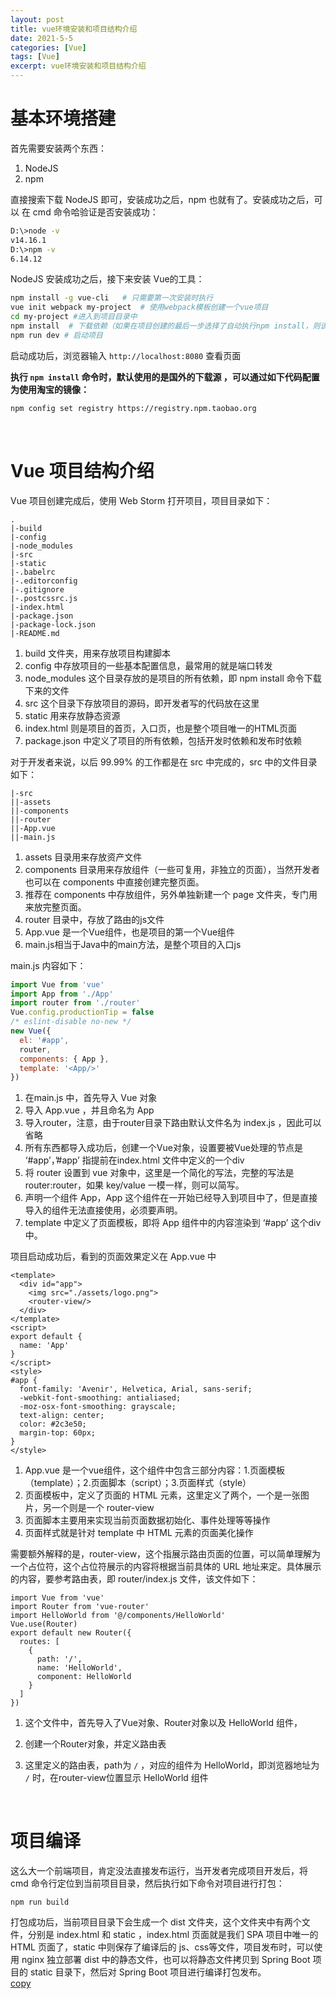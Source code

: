 ```yaml
---
layout: post
title: vue环境安装和项目结构介绍
date: 2021-5-5
categories: [Vue]
tags: [Vue]
excerpt: vue环境安装和项目结构介绍
---
```


# 基本环境搭建

首先需要安装两个东西：

1. NodeJS
2. npm

直接搜索下载 NodeJS 即可，安装成功之后，npm 也就有了。安装成功之后，可以 在 cmd 命令哈验证是否安装成功：

```bash
D:\>node -v
v14.16.1
D:\>npm -v
6.14.12
```

NodeJS 安装成功之后，接下来安装 Vue的工具：

```bash
npm install -g vue-cli   # 只需要第一次安装时执行
vue init webpack my-project  # 使用webpack模板创建一个vue项目
cd my-project #进入到项目目录中
npm install  # 下载依赖（如果在项目创建的最后一步选择了自动执行npm install，则该步骤可以省略）
npm run dev # 启动项目
```

启动成功后，浏览器输入  `http://localhost:8080` 查看页面

**执行 `npm install` 命令时，默认使用的是国外的下载源 ，可以通过如下代码配置为使用淘宝的镜像：**

```bash
npm config set registry https://registry.npm.taobao.org
```

<br/>

# Vue 项目结构介绍

Vue 项目创建完成后，使用 Web Storm 打开项目，项目目录如下：

```text
.
|-build
|-config
|-node_modules
|-src
|-static
|-.babelrc
|-.editorconfig
|-.gitignore
|-.postcssrc.js
|-index.html
|-package.json
|-package-lock.json
|-README.md
```

1. build 文件夹，用来存放项目构建脚本
2. config 中存放项目的一些基本配置信息，最常用的就是端口转发
3. node_modules 这个目录存放的是项目的所有依赖，即 npm install 命令下载下来的文件
4. src 这个目录下存放项目的源码，即开发者写的代码放在这里
5. static 用来存放静态资源
6. index.html 则是项目的首页，入口页，也是整个项目唯一的HTML页面
7. package.json 中定义了项目的所有依赖，包括开发时依赖和发布时依赖

对于开发者来说，以后 99.99% 的工作都是在 src 中完成的，src 中的文件目录如下：

```text
|-src
||-assets
||-components
||-router
||-App.vue
||-main.js
```

1. assets 目录用来存放资产文件
2. components 目录用来存放组件（一些可复用，非独立的页面），当然开发者也可以在 components 中直接创建完整页面。
3. 推荐在 components 中存放组件，另外单独新建一个 page 文件夹，专门用来放完整页面。
4. router 目录中，存放了路由的js文件
5. App.vue 是一个Vue组件，也是项目的第一个Vue组件
6. main.js相当于Java中的main方法，是整个项目的入口js

main.js 内容如下：

```js
import Vue from 'vue'
import App from './App'
import router from './router'
Vue.config.productionTip = false
/* eslint-disable no-new */
new Vue({
  el: '#app',
  router,
  components: { App },
  template: '<App/>'
})
```

1. 在main.js 中，首先导入 Vue 对象
2. 导入 App.vue ，并且命名为 App
3. 导入router，注意，由于router目录下路由默认文件名为 index.js ，因此可以省略
4. 所有东西都导入成功后，创建一个Vue对象，设置要被Vue处理的节点是 ‘#app’，’#app’ 指提前在index.html 文件中定义的一个div
5. 将 router 设置到 vue 对象中，这里是一个简化的写法，完整的写法是 router:router，如果 key/value 一模一样，则可以简写。
6. 声明一个组件 App，App 这个组件在一开始已经导入到项目中了，但是直接导入的组件无法直接使用，必须要声明。
7. template 中定义了页面模板，即将 App 组件中的内容渲染到 ‘#app’ 这个div 中。

项目启动成功后，看到的页面效果定义在 App.vue 中

```vue
<template>
  <div id="app">
    <img src="./assets/logo.png">
    <router-view/>
  </div>
</template>
<script>
export default {
  name: 'App'
}
</script>
<style>
#app {
  font-family: 'Avenir', Helvetica, Arial, sans-serif;
  -webkit-font-smoothing: antialiased;
  -moz-osx-font-smoothing: grayscale;
  text-align: center;
  color: #2c3e50;
  margin-top: 60px;
}
</style>
```

1. App.vue 是一个vue组件，这个组件中包含三部分内容：1.页面模板（template）；2.页面脚本（script）；3.页面样式（style）
2. 页面模板中，定义了页面的 HTML 元素，这里定义了两个，一个是一张图片，另一个则是一个 router-view
3. 页面脚本主要用来实现当前页面数据初始化、事件处理等等操作
4. 页面样式就是针对 template 中 HTML 元素的页面美化操作

需要额外解释的是，router-view，这个指展示路由页面的位置，可以简单理解为一个占位符，这个占位符展示的内容将根据当前具体的 URL 地址来定。具体展示的内容，要参考路由表，即 router/index.js 文件，该文件如下：

```vue
import Vue from 'vue'
import Router from 'vue-router'
import HelloWorld from '@/components/HelloWorld'
Vue.use(Router)
export default new Router({
  routes: [
    {
      path: '/',
      name: 'HelloWorld',
      component: HelloWorld
    }
  ]
})
```

1. 这个文件中，首先导入了Vue对象、Router对象以及 HelloWorld 组件，

2. 创建一个Router对象，并定义路由表

3. 这里定义的路由表，path为 `/` ，对应的组件为 HelloWorld，即浏览器地址为 `/` 时，在router-view位置显示 HelloWorld 组件

   <br/>

# 项目编译

这么大一个前端项目，肯定没法直接发布运行，当开发者完成项目开发后，将 cmd 命令行定位到当前项目目录，然后执行如下命令对项目进行打包：

```
npm run build
```

打包成功后，当前项目目录下会生成一个 dist 文件夹，这个文件夹中有两个文件，分别是 index.html 和 static ，index.html 页面就是我们 SPA 项目中唯一的 HTML 页面了，static 中则保存了编译后的 js、css等文件，项目发布时，可以使用 nginx 独立部署 dist 中的静态文件，也可以将静态文件拷贝到 Spring Boot 项目的 static 目录下，然后对 Spring Boot 项目进行编译打包发布。<br/>
[copy](http://www.javaboy.org/2019/0419/springboot-vue.html)
